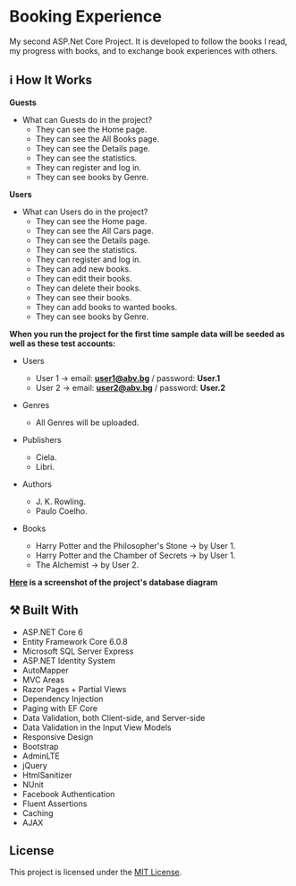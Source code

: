 # Booking Experience
My second ASP.Net Core Project. It is developed to follow the books I read, my progress with books, and to exchange book experiences with others.

## :information_source: How It Works

**Guests**
- What can Guests do in the project?
	- They can see the Home page. 	
	- They can see the All Books page.	
	- They can see the Details page. 	
	- They can see the statistics. 	
	- They can register and log in.	
	- They can see books by Genre.
	
**Users**
- What can Users do in the project?
	- They can see the Home page. 	
	- They can see the All Cars page.	
	- They can see the Details page. 	
	- They can see the statistics. 	
	- They can register and log in.	
	- They can add new books.	
	- They can edit their books.	
	- They can delete their books.	
	- They can see their books.	
	- They can add books to wanted books.
	- They can see books by Genre.

**When you run the project for the first time sample data will be seeded as well as these test accounts:**
- Users
	- User 1 -> email: **user1@abv.bg** / password: **User.1**
	- User 2 -> email: **user2@abv.bg** / password: **User.2**

- Genres
	- All Genres will be uploaded.
	
- Publishers
	- Ciela.
	- Libri.
	
- Authors
	- J. K. Rowling.
	- Paulo Coelho.
	
- Books
	- Harry Potter and the Philosopher's Stone -> by User 1.	
	- Harry Potter and the Chamber of Secrets -> by User 1.	
	- The Alchemist -> by User 2.
	
**[Here](https://imgur.com/a/LcR67Ik) is a screenshot of the project's database diagram**

## :hammer_and_pick: Built With
- ASP.NET Core 6
- Entity Framework Core 6.0.8
- Microsoft SQL Server Express
- ASP.NET Identity System
- AutoMapper
- MVC Areas
- Razor Pages + Partial Views
- Dependency Injection
- Paging with EF Core
- Data Validation, both Client-side, and Server-side
- Data Validation in the Input View Models
- Responsive Design
- Bootstrap
- AdminLTE
- jQuery
- HtmlSanitizer 
- NUnit
- Facebook Authentication 
- Fluent Assertions
- Caching
- AJAX
 
 ## License

This project is licensed under the [MIT License](LICENSE).

